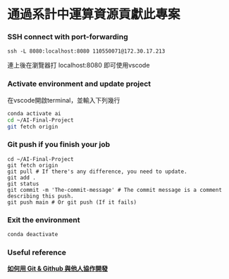 通過系計中運算資源貢獻此專案
===

### SSH connect with **port-forwarding**
```
ssh -L 8080:localhost:8080 110550071@172.30.17.213
```

連上後在瀏覽器打 localhost:8080 即可使用vscode

### Activate environment and update project
在vscode開啟terminal，並輸入下列幾行
```bash
conda activate ai
cd ~/AI-Final-Project
git fetch origin
```

### Git push if you finish your job

```bash!
cd ~/AI-Final-Project
git fetch origin
git pull # If there's any difference, you need to update.
git add .
git status
git commit -m 'The-commit-message' # The commit message is a comment describing this push.
git push main # Or git push (If it fails)
```

### Exit the environment
```bash
conda deactivate
```

### Useful reference
[**如何用 Git & Github 與他人協作開發**](https://www.youtube.com/watch?v=AFMoQqH6t3A)